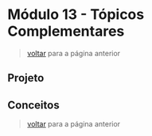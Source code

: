 <!-- markdownlint-disable MD033 -->

# Módulo 13 - Tópicos Complementares

> [voltar](./notes.md) para a página anterior

## Projeto

## Conceitos

> [voltar](./notes.md) para a página anterior
